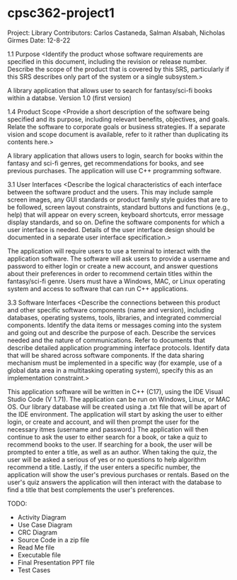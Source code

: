 # cpsc362-project1
Project: Library
Contributors: Carlos Castaneda, Salman Alsabah, Nicholas Girmes
Date: 12-8-22

1.1 Purpose 
<Identify the product whose software requirements are specified in this document, including the 
revision or release number. Describe the scope of the product that is covered by this SRS, 
particularly if this SRS describes only part of the system or a single subsystem.>

A library application that allows user to search for fantasy/sci-fi books within a databse. Version 1.0 (first version) 


1.4 Product Scope
<Provide a short description of the software being specified and its purpose, including relevant 
benefits, objectives, and goals. Relate the software to corporate goals or business strategies. If a 
separate vision and scope document is available, refer to it rather than duplicating its contents 
here.>

A library application that allows users to login, search for books within the fantasy and sci-fi genres, get recommendations for books, and see previous purchases. The application will use C++ programming software.

3.1 User Interfaces
<Describe the logical characteristics of each interface between the software product and the users. 
This may include sample screen images, any GUI standards or product family style guides that are 
to be followed, screen layout constraints, standard buttons and functions (e.g., help) that will 
appear on every screen, keyboard shortcuts, error message display standards, and so on. Define 
the software components for which a user interface is needed. Details of the user interface design 
should be documented in a separate user interface specification.>

The application will require users to use a terminal to interact with the application software. The software will ask users to provide a username and password to either login or create a new account, and answer questions about their preferences in order to recommend certain titles within the fantasy/sci-fi genre. Users must have a Windows, MAC, or Linux operating system and access to software that can run C++ applications. 
  
 3.3 Software Interfaces
<Describe the connections between this product and other specific software components (name 
and version), including databases, operating systems, tools, libraries, and integrated commercial 
components. Identify the data items or messages coming into the system and going out and 
describe the purpose of each. Describe the services needed and the nature of communications. 
Refer to documents that describe detailed application programming interface protocols. Identify 
data that will be shared across software components. If the data sharing mechanism must be 
implemented in a specific way (for example, use of a global data area in a multitasking operating 
system), specify this as an implementation constraint.>

This application software will be written in C++ (C17), using the IDE Visual Studio Code (V 1.71). The application can be run on Windows, Linux, or MAC OS. Our library database will be created using a .txt file that will be apart of the IDE environment. The application will start by asking the user to either login, or create and account, and will then prompt the user for the necessary itmes (username and password.) The application will then continue to ask the user to either search for a book, or take a quiz to recommend books to the user. If searching for a book, the user will be prompted to enter a title, as well as an author. When taking the quiz, the user will be asked a serious of yes or no questions to help algorithm recommend a title. Lastly, if the user enters a specific number, the application will show the user's previous purchases or rentals. Based on the user's quiz answers the application will then interact with the database to find a title that best complements the user's preferences. 

  TODO:
- Activity Diagram
- Use Case Diagram
- CRC Diagram
- Source Code in a zip file
- Read Me file
- Executable file
- Final Presentation PPT file
- Test Cases

